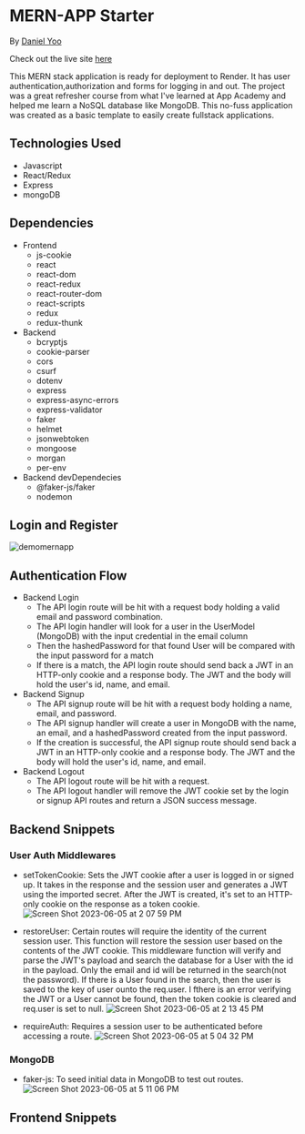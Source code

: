 # MERN-APP Starter

By [Daniel Yoo](https://kympanic.github.io/)

Check out the live site [here](https://mern-app-starter.onrender.com/)

This MERN stack application is ready for deployment to Render. It has user authentication,authorization and forms for logging in and out. The project was a great refresher course from what I've learned at App Academy and helped me learn a NoSQL database like MongoDB. This no-fuss application was created as a basic template to easily create fullstack applications.



## Technologies Used

- Javascript
- React/Redux
- Express
- mongoDB

## Dependencies

- Frontend
  - js-cookie
  - react
  - react-dom
  - react-redux
  - react-router-dom
  - react-scripts
  - redux
  - redux-thunk
- Backend
  - bcryptjs
  - cookie-parser
  - cors
  - csurf
  - dotenv
  - express
  - express-async-errors
  - express-validator
  - faker
  - helmet
  - jsonwebtoken
  - mongoose
  - morgan
  - per-env
- Backend devDependecies
  - @faker-js/faker
  - nodemon

## Login and Register

![demomernapp](https://github.com/kympanic/mernapp-starter/assets/98551224/575985c9-f93b-4dcd-9db7-b5aa9af3bf86)

## Authentication Flow

- Backend Login
  - The API login route will be hit with a request body holding a valid email and password combination.
  - The API login handler will look for a user in the UserModel (MongoDB) with the input credential in the email column
  - Then the hashedPassword for that found User will be compared with the input password for a match
  - If there is a match, the API login route should send back a JWT in an HTTP-only cookie and a response body. The JWT and the body will hold the user's id, name, and email.
- Backend Signup
  - The API signup route will be hit with a request body holding a name, email, and password.
  - The API signup handler will create a user in MongoDB with the name, an email, and a hashedPassword created from the input password.
  - If the creation is successful, the API signup route should send back a JWT in an HTTP-only cookie and a response body. The JWT and the body will hold the user's id, name, and email.
- Backend Logout
  - The API logout route will be hit with a request.
  - The API logout handler will remove the JWT cookie set by the login or signup API routes and return a JSON success message.

## Backend Snippets

### User Auth Middlewares

- setTokenCookie: Sets the JWT cookie after a user is logged in or signed up. It takes in the response and the session user and generates a JWT using the imported secret. After the JWT is created, it's set to an HTTP-only cookie on the response as a token cookie.
![Screen Shot 2023-06-05 at 2 07 59 PM](https://github.com/kympanic/mernapp-starter/assets/98551224/4c4901eb-2d3d-4f28-add6-ef7802c10a37)

- restoreUser: Certain routes will require the identity of the current session user. This function will restore the session user based on the contents of the JWT cookie. This middleware function will verify and parse the JWT's payload and search the database for a User with the id in the payload. Only the email and id will be returned in the search(not the password). If there is a User found in the search, then the user is saved to the key of user ounto the req.user. I fthere is an error verifying the JWT or a User cannot be found, then the token cookie is cleared and req.user is set to null.
![Screen Shot 2023-06-05 at 2 13 45 PM](https://github.com/kympanic/mernapp-starter/assets/98551224/fbba26e4-fc5a-400d-9cb1-351021f8e757)

- requireAuth: Requires a session user to be authenticated before accessing a route.
![Screen Shot 2023-06-05 at 5 04 32 PM](https://github.com/kympanic/mernapp-starter/assets/98551224/db8c1f4d-f364-4990-80de-6afc5482038c)

### MongoDB

- faker-js: To seed initial data in MongoDB to test out routes. 
![Screen Shot 2023-06-05 at 5 11 06 PM](https://github.com/kympanic/mernapp-starter/assets/98551224/e934aa60-9fd4-44a7-a45d-dfc23e272606)



## Frontend Snippets



